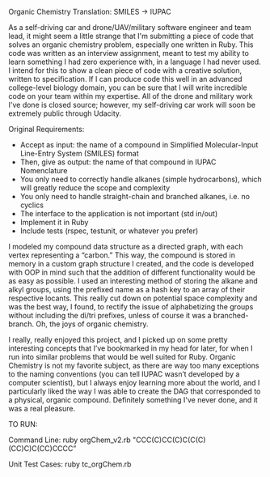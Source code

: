 Organic Chemistry Translation: SMILES -> IUPAC

As a self-driving car and drone/UAV/military software engineer and team lead, it might seem a little strange that I'm submitting a piece of code that solves an organic chemistry problem, especially one written in Ruby. This code was written as an interview assignment, meant to test my ability to learn something I had zero experience with, in a language I had never used. I intend for this to show a clean piece of code with a creative solution, written to specification. If I can produce code this well in an advanced college-level biology domain, you can be sure that I will write incredible code on your team within my expertise. All of the drone and military work I've done is closed source; however, my self-driving car work will soon be extremely public through Udacity. 

Original Requirements:

- Accept as input: the name of a compound in Simplified Molecular-Input Line-Entry System (SMILES) format
- Then, give as output: the name of that compound in IUPAC Nomenclature
- You only need to correctly handle alkanes (simple hydrocarbons), which will greatly reduce the scope and complexity
- You only need to handle straight-chain and branched alkanes, i.e. no cyclics
- The interface to the application is not important (std in/out)
- Implement it in Ruby
- Include tests (rspec, testunit, or whatever you prefer)

I modeled my compound data structure as a directed graph, with each vertex representing a “carbon.” This way, the compound is stored in memory in a custom graph structure I created, and the code is developed with OOP in mind such that the addition of different functionality would be as easy as possible. I used an interesting method of storing the alkane and alkyl groups, using the prefixed name as a hash key to an array of their respective locants. This really cut down on potential space complexity and was the best way, I found, to rectify the issue of alphabetizing the groups without including the di/tri prefixes, unless of course it was a branched-branch. Oh, the joys of organic chemistry.

I really, really enjoyed this project, and I picked up on some pretty interesting concepts that I’ve bookmarked in my head for later, for when I run into similar problems that would be well suited for Ruby. Organic Chemistry is not my favorite subject, as there are way too many exceptions to the naming conventions (you can tell IUPAC wasn’t developed by a computer scientist), but I always enjoy learning more about the world, and I particularly liked the way I was able to create the DAG that corresponded to a physical, organic compound.​​ Definitely something I've never done, and it was a real pleasure.

TO RUN:

Command Line: ruby orgChem_v2.rb "CCC(C)CC(C)C(C(C)(CC)C)C(CC)CCCC”

Unit Test Cases: ruby tc_orgChem.rb


